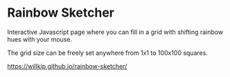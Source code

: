 # Rainbow Sketcher
Interactive Javascript page where you can fill in a grid with shifting rainbow hues with your mouse.

The grid size can be freely set anywhere from 1x1 to 100x100 squares.

https://willkip.github.io/rainbow-sketcher/
